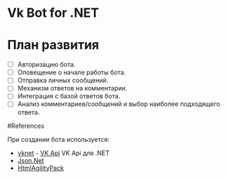 # Vk Bot for .NET

# План развития

- [ ] Авторизацию бота.
- [ ] Оповещение о начале работы бота.
- [ ] Отправка личных сообщений.
- [ ] Механизм ответов на комментарии.
- [ ] Интеграция с базой ответов бота.
- [ ] Анализ комментариев/сообщений и выбор наиболее подходящего ответа.

#References

При создании бота используется:
- [vknet](https://github.com/vknet/vk) - [VK Api](https://github.com/vknet/vk) VK Api для .NET
- [Json.Net](http://www.newtonsoft.com/json)
- [HtmlAgilityPack](http://htmlagilitypack.codeplex.com/)
